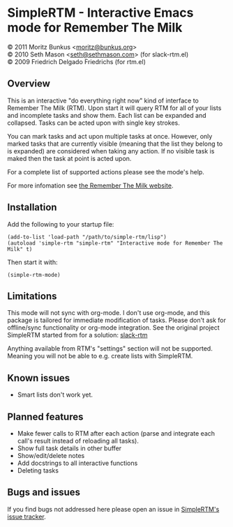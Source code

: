SimpleRTM - Interactive Emacs mode for Remember The Milk
========================================================

&copy; 2011 Moritz Bunkus &lt;moritz@bunkus.org&gt;<br>
&copy; 2010 Seth Mason &lt;seth@sethmason.com&gt; (for slack-rtm.el)<br>
&copy; 2009 Friedrich Delgado Friedrichs (for rtm.el)

Overview
--------

This is an interactive "do everything right now" kind of interface to
Remember The Milk (RTM). Upon start it will query RTM for all of your
lists and incomplete tasks and show them. Each list can be expanded
and collapsed. Tasks can be acted upon with single key strokes.

You can mark tasks and act upon multiple tasks at once. However, only
marked tasks that are currently visible (meaning that the list they
belong to is expanded) are considered when taking any action. If no
visible task is maked then the task at point is acted upon.

For a complete list of supported actions please see the mode's help.

For more infomation see
[the Remember The Milk website](http://www.rememberthemilk.com).

Installation
------------

Add the following to your startup file:

    (add-to-list 'load-path "/path/to/simple-rtm/lisp")
    (autoload 'simple-rtm "simple-rtm" "Interactive mode for Remember The Milk" t)

Then start it with:

    (simple-rtm-mode)

Limitations
-----------

This mode will not sync with org-mode. I don't use org-mode, and this
package is tailored for immediate modification of tasks. Please don't
ask for offline/sync functionality or org-mode integration.  See the
original project SimpleRTM started from for a solution:
[slack-rtm](https://github.com/slackorama/slack-rtm)

Anything available from RTM's "settings" section will not be
supported. Meaning you will not be able to e.g. create lists with
SimpleRTM.

Known issues
------------

* Smart lists don't work yet.

Planned features
----------------

* Make fewer calls to RTM after each action (parse and integrate each
  call's result instead of reloading all tasks).
* Show full task details in other buffer
* Show/edit/delete notes
* Add docstrings to all interactive functions
* Deleting tasks

Bugs and issues
---------------

If you find bugs not addressed here please open an issue in
[SimpleRTM's issue tracker](https://github.com/mbunkus/simple-rtm/issues).
